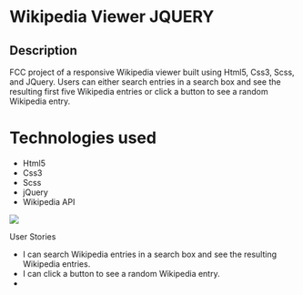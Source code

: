<h1>Wikipedia Viewer JQUERY</h1>
<h2>Description</h2>

<p>FCC project of a responsive Wikipedia viewer built using Html5, Css3, Scss, and JQuery.
Users can either search entries in a search box and see the resulting first five Wikipedia entries or click a button to see a random Wikipedia entry.</p>

<h1>Technologies used</h1>
<ul>
  <li>Html5</li>
  <li>Css3</li>
  <li>Scss</li>
  <li>jQuery</li>
  <li>Wikipedia API</li>
</ul>

<a href="https://s.codepen.io/vinniezappa/debug/aNENEa/bYrdyeKBqLaA" target="_blank">
<img src="https://www.dropbox.com/s/kmhoscimt9psfir/01-wikipedia-viewer-JQUERY.jpg?raw=1">
</a>

<p>User Stories</p>
<ul>
  <li>I can search Wikipedia entries in a search box and see the resulting Wikipedia entries.</li>
  <li>I can click a button to see a random Wikipedia entry.</li>
  <li>
</ul>
